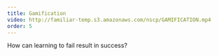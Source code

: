 ```yaml
---
title: Gamification
video: http://familiar-temp.s3.amazonaws.com/nscp/GAMIFICATION.mp4
order: 5
---
```

How can learning to fail result in success?
